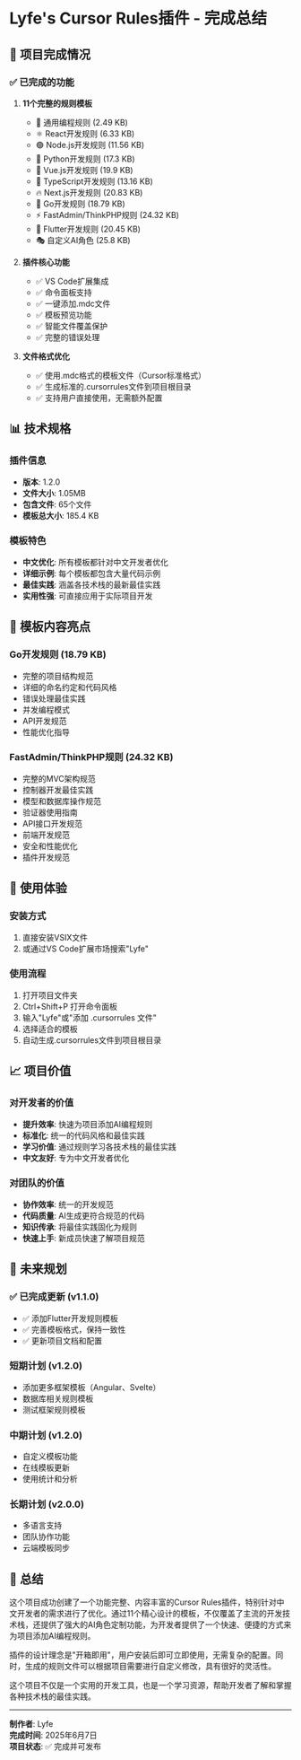 # Lyfe's Cursor Rules插件 - 完成总结

## 🎉 项目完成情况

### ✅ 已完成的功能

1. **11个完整的规则模板**
   - 🚀 通用编程规则 (2.49 KB)
   - ⚛️ React开发规则 (6.33 KB)
   - 🟢 Node.js开发规则 (11.56 KB)
   - 🐍 Python开发规则 (17.3 KB)
   - 💚 Vue.js开发规则 (19.9 KB)
   - 📘 TypeScript开发规则 (13.16 KB)
   - 🔥 Next.js开发规则 (20.83 KB)
   - 🐹 Go开发规则 (18.79 KB)
   - ⚡ FastAdmin/ThinkPHP规则 (24.32 KB)
   - 📱 Flutter开发规则 (20.45 KB)
   - 🎭 自定义AI角色 (25.8 KB)

2. **插件核心功能**
   - ✅ VS Code扩展集成
   - ✅ 命令面板支持
   - ✅ 一键添加.mdc文件
   - ✅ 模板预览功能
   - ✅ 智能文件覆盖保护
   - ✅ 完整的错误处理

3. **文件格式优化**
   - ✅ 使用.mdc格式的模板文件（Cursor标准格式）
   - ✅ 生成标准的.cursorrules文件到项目根目录
   - ✅ 支持用户直接使用，无需额外配置

## 📊 技术规格

### 插件信息
- **版本**: 1.2.0
- **文件大小**: 1.05MB
- **包含文件**: 65个文件
- **模板总大小**: 185.4 KB

### 模板特色
- **中文优化**: 所有模板都针对中文开发者优化
- **详细示例**: 每个模板都包含大量代码示例
- **最佳实践**: 涵盖各技术栈的最新最佳实践
- **实用性强**: 可直接应用于实际项目开发

## 🎯 模板内容亮点

### Go开发规则 (18.79 KB)
- 完整的项目结构规范
- 详细的命名约定和代码风格
- 错误处理最佳实践
- 并发编程模式
- API开发规范
- 性能优化指导

### FastAdmin/ThinkPHP规则 (24.32 KB)
- 完整的MVC架构规范
- 控制器开发最佳实践
- 模型和数据库操作规范
- 验证器使用指南
- API接口开发规范
- 前端开发规范
- 安全和性能优化
- 插件开发规范

## 🚀 使用体验

### 安装方式
1. 直接安装VSIX文件
2. 或通过VS Code扩展市场搜索"Lyfe"

### 使用流程
1. 打开项目文件夹
2. Ctrl+Shift+P 打开命令面板
3. 输入"Lyfe"或"添加 .cursorrules 文件"
4. 选择适合的模板
5. 自动生成.cursorrules文件到项目根目录

## 📈 项目价值

### 对开发者的价值
- **提升效率**: 快速为项目添加AI编程规则
- **标准化**: 统一的代码风格和最佳实践
- **学习价值**: 通过规则学习各技术栈的最佳实践
- **中文友好**: 专为中文开发者优化

### 对团队的价值
- **协作效率**: 统一的开发规范
- **代码质量**: AI生成更符合规范的代码
- **知识传承**: 将最佳实践固化为规则
- **快速上手**: 新成员快速了解项目规范

## 🔮 未来规划

### ✅ 已完成更新 (v1.1.0)
- ✅ 添加Flutter开发规则模板
- ✅ 完善模板格式，保持一致性
- ✅ 更新项目文档和配置

### 短期计划 (v1.2.0)
- 添加更多框架模板（Angular、Svelte）
- 数据库相关规则模板
- 测试框架规则模板

### 中期计划 (v1.2.0)
- 自定义模板功能
- 在线模板更新
- 使用统计和分析

### 长期计划 (v2.0.0)
- 多语言支持
- 团队协作功能
- 云端模板同步

## 🎊 总结

这个项目成功创建了一个功能完整、内容丰富的Cursor Rules插件，特别针对中文开发者的需求进行了优化。通过11个精心设计的模板，不仅覆盖了主流的开发技术栈，还提供了强大的AI角色定制功能，为开发者提供了一个快速、便捷的方式来为项目添加AI编程规则。

插件的设计理念是"开箱即用"，用户安装后即可立即使用，无需复杂的配置。同时，生成的规则文件可以根据项目需要进行自定义修改，具有很好的灵活性。

这个项目不仅是一个实用的开发工具，也是一个学习资源，帮助开发者了解和掌握各种技术栈的最佳实践。

---

**制作者**: Lyfe  
**完成时间**: 2025年6月7日  
**项目状态**: ✅ 完成并可发布
